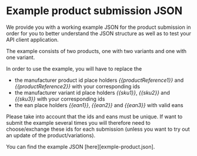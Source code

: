 # Example product submission JSON

We provide you with a working example JSON for the product submission in order for you to better understand the JSON structure as well as to test your API client application.

The example consists of two products, one with two variants and one with one variant.

In order to use the example, you will have to replace the 

 - the manufacturer product id place holders *{{productReference1}}* and *{{productReference2}}* with your corresponding ids
 - the manufacturer variant id place holders *{{sku1}}*, *{{sku2}}* and *{{sku3}}* with your corresponding ids
 - the ean place holders *{{ean1}}*, *{{ean2}}* and *{{ean3}}* with valid eans

Please take into account that the ids and eans must be unique. If want to submit the example several times you will therefore need to choose/exchange these ids for each submission (unless you want to try out an update of the product/variations).

You can find the example JSON [here][exmple-product.json].